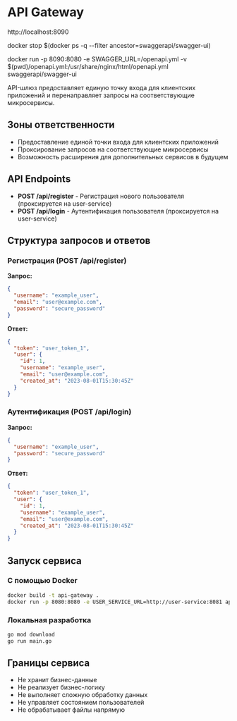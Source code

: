 # API Gateway

http://localhost:8090


docker stop $(docker ps -q --filter ancestor=swaggerapi/swagger-ui)


docker run -p 8090:8080 -e SWAGGER_URL=/openapi.yml -v $(pwd)/openapi.yml:/usr/share/nginx/html/openapi.yml swaggerapi/swagger-ui

API-шлюз предоставляет единую точку входа для клиентских приложений и перенаправляет запросы на соответствующие микросервисы.

## Зоны ответственности
- Предоставление единой точки входа для клиентских приложений
- Проксирование запросов на соответствующие микросервисы
- Возможность расширения для дополнительных сервисов в будущем

## API Endpoints

- **POST /api/register** - Регистрация нового пользователя (проксируется на user-service)
- **POST /api/login** - Аутентификация пользователя (проксируется на user-service)

## Структура запросов и ответов

### Регистрация (POST /api/register)

**Запрос:**
```json
{
  "username": "example_user",
  "email": "user@example.com",
  "password": "secure_password"
}
```

**Ответ:**
```json
{
  "token": "user_token_1",
  "user": {
    "id": 1,
    "username": "example_user",
    "email": "user@example.com",
    "created_at": "2023-08-01T15:30:45Z"
  }
}
```

### Аутентификация (POST /api/login)

**Запрос:**
```json
{
  "username": "example_user",
  "password": "secure_password"
}
```

**Ответ:**
```json
{
  "token": "user_token_1",
  "user": {
    "id": 1,
    "username": "example_user",
    "email": "user@example.com",
    "created_at": "2023-08-01T15:30:45Z"
  }
}
```

## Запуск сервиса

### С помощью Docker
```bash
docker build -t api-gateway .
docker run -p 8080:8080 -e USER_SERVICE_URL=http://user-service:8081 api-gateway
```

### Локальная разработка
```bash
go mod download
go run main.go
```

## Границы сервиса
- Не хранит бизнес-данные
- Не реализует бизнес-логику
- Не выполняет сложную обработку данных
- Не управляет состоянием пользователей
- Не обрабатывает файлы напрямую
